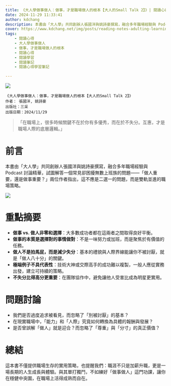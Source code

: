```yaml
---
title: 《大人學做事做人：做事，才是職場做人的根本【大人的Small Talk 2】》| 閱讀心得學習筆記
date: 2024-11-29 11:33:41
author: kdchang
description: 本書由「大人學」共同創辦人張國洋與姚詩豪撰寫，融合多年職場經驗與 Podcast 討論精華，試圖解答一個常見卻困擾無數上班族的問題——「做人重要，還是做事重要？」兩位作者指出，這不應是二選一的問題，而是雙軌並進的職場策略。 
cover: https://www.kdchang.net/img/posts/reading-notes-adulting-learning-doing-things-being-a-person-1.jpg
tags: 
    - 閱讀心得
    - 大人學做事做人
    - 做事，才是職場做人的根本
    - 閱讀心得
    - 閱讀學習
    - 閱讀筆記
    - 閱讀心得學習筆記

---
```


![](img/posts/reading-notes-adulting-learning-doing-things-being-a-person-1.jpg)

```
《大人學做事做人：做事，才是職場做人的根本【大人的Small Talk 2】》
作者： 張國洋, 姚詩豪  
出版社：三采  
出版日期：2024/11/29
```

> 「在職場上，很多時候關鍵不在於你有多優秀，而在於不失分。互惠，才是職場人際的底層邏輯。」

# 前言
本書由「大人學」共同創辦人張國洋與姚詩豪撰寫，融合多年職場經驗與 Podcast 討論精華，試圖解答一個常見卻困擾無數上班族的問題——「做人重要，還是做事重要？」兩位作者指出，這不應是二選一的問題，而是雙軌並進的職場策略。  

![](img/posts/reading-notes-adulting-learning-doing-things-being-a-person-2.jpg)

# 重點摘要
- **做事 vs. 做人非零和選擇**：大多數成功者都在這兩者之間取得良好平衡。  
- **做事的本質是選擇對的事情做對**：不是一味努力或加班，而是聚焦於有價值的任務。  
- **做人不是拍馬屁，而是減少失分**：基本的禮貌與人際界線能讓你不被討厭，就是「做人八十分」的關鍵。  
- **極端例子不具代表性**：技術大神或交際高手的成功難以複製，一般人應從實務出發，建立可持續的策略。  
- **不失分比得高分更重要**：在團隊協作中，避免讓他人受害比成為明星更實用。  

# 問題討論 
- 我們是否過度追求被看見，而忽略了「別被討厭」的基本？
- 在現實職場中，「能力」和「人際」究竟如何轉換為具體的報酬與發展？
- 是否曾誤解「做人」就是迎合？而忽略了「尊重」與「分寸」的真正價值？

# 總結
這本書不僅提供職場生存的實用策略，也提醒我們：職涯不只是加薪升職，更是一場長期的人生成長與體驗。與其單打獨鬥，不如練好「做事做人」這門功課，讓你在穩健中突圍，在職場上活得成熟而自在。